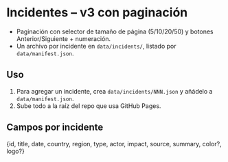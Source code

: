 # Incidentes – v3 con paginación
- Paginación con selector de tamaño de página (5/10/20/50) y botones Anterior/Siguiente + numeración.
- Un archivo por incidente en `data/incidents/`, listado por `data/manifest.json`.

## Uso
1. Para agregar un incidente, crea `data/incidents/NNN.json` y añádelo a `data/manifest.json`.
2. Sube todo a la raíz del repo que usa GitHub Pages.

## Campos por incidente
{id, title, date, country, region, type, actor, impact, source, summary, color?, logo?}
